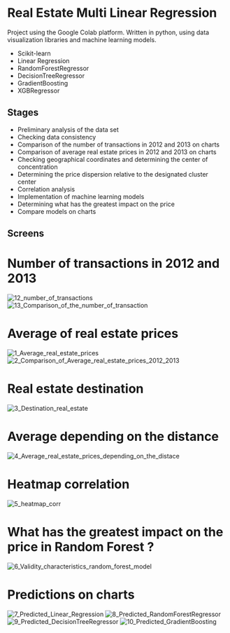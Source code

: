# Real Estate Multi Linear Regression
Project using the Google Colab platform. Written in python, using data visualization libraries and machine learning models.
- Scikit-learn
- Linear Regression
- RandomForestRegressor
- DecisionTreeRegressor
- GradientBoosting
- XGBRegressor
## Stages
- Preliminary analysis of the data set
- Checking data consistency
- Comparison of the number of transactions in 2012 and 2013 on charts
- Comparison of average real estate prices in 2012 and 2013 on charts
- Checking geographical coordinates and determining the center of concentration
- Determining the price dispersion relative to the designated cluster center
- Correlation analysis
- Implementation of machine learning models
- Determining what has the greatest impact on the price
- Compare models on charts
  
## Screens
# Number of transactions in 2012 and 2013
![12_number_of_transactions](https://github.com/user-attachments/assets/c4a6ae8b-15d5-4fff-a4ec-6d63b8631ef4)
![13_Comparison_of_the_number_of_transaction](https://github.com/user-attachments/assets/24086910-18f5-48f4-a7e0-7a156011d9e8)
# Average of real estate prices
![1_Average_real_estate_prices](https://github.com/user-attachments/assets/1b209fe1-739a-430e-b66e-d90d250347be)
![2_Comparison_of_Average_real_estate_prices_2012_2013](https://github.com/user-attachments/assets/b1c3b0e2-d290-409f-a45d-3d730edb06ca)

# Real estate destination
![3_Destination_real_estate](https://github.com/user-attachments/assets/5f6d7753-2a4c-48ab-bb09-172f1fbadf5d)

# Average depending on the distance
![4_Average_real_estate_prices_depending_on_the_distace](https://github.com/user-attachments/assets/6487613b-9b4d-4032-a9e4-ebebebe3b7d6)

# Heatmap correlation
![5_heatmap_corr](https://github.com/user-attachments/assets/ba56e7bd-7ae1-417b-91e5-1e9a564cc316)

# What has the greatest impact on the price in Random Forest ?
![6_Validity_characteristics_random_forest_model](https://github.com/user-attachments/assets/01cf3716-0679-47aa-89d5-d72ae2dbaac0)

# Predictions on charts
![7_Predicted_Linear_Regression](https://github.com/user-attachments/assets/035523eb-c0e7-453b-a3f7-429ce385e34d)
![8_Predicted_RandomForestRegressor](https://github.com/user-attachments/assets/d99e0933-4a8b-4b4d-92d3-e3d483d969f9)
![9_Predicted_DecisionTreeRegressor](https://github.com/user-attachments/assets/32026bee-d10a-48b4-bed2-e23635bee54f)
![10_Predicted_GradientBoosting](https://github.com/user-attachments/assets/877aee41-2979-4e36-b5ba-ed0b9fe1cc29)
